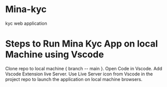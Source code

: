 # Mina-kyc

kyc web application

# Steps to Run Mina Kyc App on local Machine using Vscode

Clone repo to local machine { branch -- main }.
Open Code in Vscode.
Add Vscode Extension live Server.
Use Live Server icon from Vscode in the project repo to launch the application on local machine browsers.
